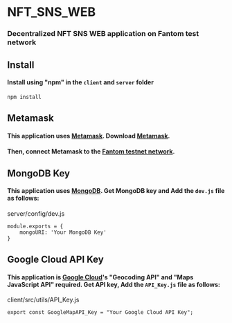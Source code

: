 # NFT_SNS_WEB

### Decentralized NFT SNS WEB application on Fantom test network

## Install
#### Install using "npm" in the `client` and `server` folder
```
npm install
```
## Metamask
#### This application uses [Metamask](https://metamask.io/download). Download [Metamask](https://metamask.io/download).
#### Then, connect Metamask to the [Fantom testnet network](https://docs.fantom.foundation/tutorials/set-up-metamask-testnet).

## MongoDB Key
#### This application uses [MongoDB](https://www.mongodb.com/). Get MongoDB key and Add the `dev.js` file as follows:
server/config/dev.js
```
module.exports = {
    mongoURI: 'Your MongoDB Key'
}
```

## Google Cloud API Key
#### This application is [Google Cloud](https://cloud.google.com/)'s "Geocoding API" and "Maps JavaScript API" required. Get API key, Add the `API_Key.js` file as follows:
client/src/utils/API_Key.js
```
export const GoogleMapAPI_Key = "Your Google Cloud API Key";
```
